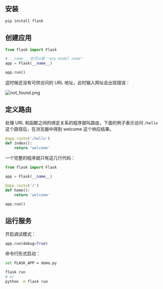

## 安装

```bash
pip install flask
```

## 创建应用

```python
from flask import Flask

# __name__ 也可以是 "any model name"
app = Flask(__name__)

app.run()
```

这时候还没有可供访问的 URL 地址，此时输入网址会出现错误：

![not_found.png](https://i.loli.net/2019/01/10/5c36b42bb307c.png)



## 定义路由
处理 URL 和函数之间的绑定关系的程序就叫路由，下面的例子表示访问 `/hello` 这个路径后，在浏览器中得到 welcome 这个响应结果。

```python
@app.route('/hello')
def index():
    return 'welcome'
```


一个完整的程序就只有这几行代码：

```python
from flask import Flask

app = Flask(__name__)

@app.route('/')
def home():
    return 'welcome'

app.run()
```



## 运行服务

开启调试模式：
```python
app.run(debug=True)
```

命令行形式启动：
```bash
set FLASK_APP = demo.py

flask run
# or 
python -m flask run
```





